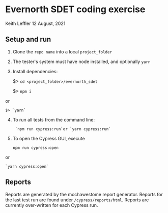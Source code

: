 # Evernorth SDET coding exercise

Keith Leffler
12 August, 2021

## Setup and run

1. Clone the `repo name` into a local `project_folder`
2. The tester's system must have node installed, and optionally `yarn`
3. Install dependencies:


    $> `cd <project_folder>/evernorth_sdet`

    $> `npm i` 

or 

    $> `yarn`


4. To run all tests from the command line:


        `npm run cypress:run`or `yarn cypress:run`


5. To open the Cypress GUI, execute


   `npm run cypress:open`

or

    `yarn cypress:open`


## Reports

Reports are generated by the mochawestome report generator.  Reports for
the last test run are found under `/cypress/reports/html`.  Reports are
currently over-written for each Cypress run.
